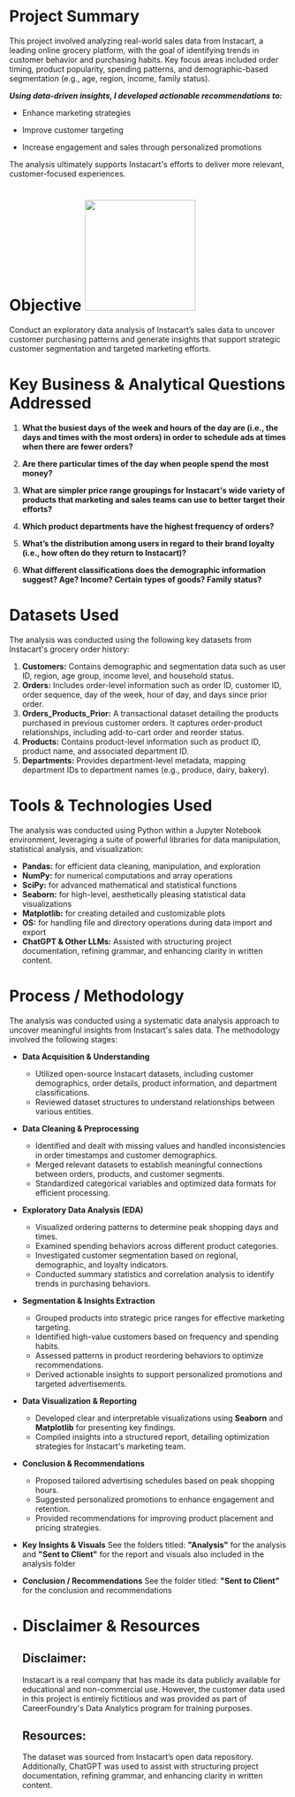 # **Project Summary**
This project involved analyzing real-world sales data from Instacart, a leading online grocery platform, with the goal of identifying trends in customer behavior and purchasing habits. Key focus areas included order timing, product popularity, spending patterns, and demographic-based segmentation (e.g., age, region, income, family status).

***Using data-driven insights, I developed actionable recommendations to:***
- Enhance marketing strategies
* Improve customer targeting
+ Increase engagement and sales through personalized promotions

The analysis ultimately supports Instacart's efforts to deliver more relevant, customer-focused experiences.

# **Objective**                     <img src="https://www.pngmart.com/files/23/Instacart-Logo-PNG.png" width="200" />

Conduct an exploratory data analysis of Instacart’s sales data to uncover customer purchasing patterns and generate insights that support strategic customer segmentation and targeted marketing efforts.

# **Key Business & Analytical Questions Addressed**
1. **What the busiest days of the week and hours of the  day are (i.e., the days and times with the most orders) in order to schedule ads at times when there are fewer orders?**

2. **Are there particular times of the day when people spend the most money?**

3. **What are simpler price range groupings for Instacart's wide variety of products that marketing and sales teams can use to better target their efforts?**

4. **Which product departments have the highest frequency of orders?**

5. **What’s the distribution among users in regard to their brand loyalty (i.e., how often do they return to Instacart)?**

6. **What different classifications does the demographic information suggest?  Age? Income? Certain types of goods? Family status?**

# **Datasets Used**
The analysis was conducted using the following key datasets from Instacart's grocery order history:
1. **Customers:**
   Contains demographic and segmentation data such as user ID, region, age group, income level, and household status.
2. **Orders:**
   Includes order-level information such as order ID, customer ID, order sequence, day of the week, hour of day, and days since prior order.
3. **Orders_Products_Prior:**
   A transactional dataset detailing the products purchased in previous customer orders. It captures order-product relationships, including add-to-cart order and reorder status.
4. **Products:**
   Contains product-level information such as product ID, product name, and associated department ID.
5. **Departments:**
   Provides department-level metadata, mapping department IDs to department names (e.g., produce, dairy, bakery).

# **Tools & Technologies Used**
The analysis was conducted using Python within a Jupyter Notebook environment, leveraging a suite of powerful libraries for data manipulation, statistical analysis, and visualization:
- **Pandas:** for efficient data cleaning, manipulation, and exploration
- **NumPy:** for numerical computations and array operations
- **SciPy:** for advanced mathematical and statistical functions
- **Seaborn:** for high-level, aesthetically pleasing statistical data visualizations
- **Matplotlib:** for creating detailed and customizable plots
- **OS:** for handling file and directory operations during data import and export
- **ChatGPT & Other LLMs:** Assisted with structuring project documentation, refining grammar, and enhancing clarity in written content.

# **Process / Methodology**
The analysis was conducted using a systematic data analysis approach to uncover meaningful insights from Instacart's sales data. The methodology involved the following stages:

- **Data Acquisition & Understanding**
  - Utilized open-source Instacart datasets, including customer demographics, order details, product information, and department classifications.
  - Reviewed dataset structures to understand relationships between various entities.
  
- **Data Cleaning & Preprocessing**
  - Identified and dealt with missing values and handled inconsistencies in order timestamps and customer demographics.
  - Merged relevant datasets to establish meaningful connections between orders, products, and customer segments.
  - Standardized categorical variables and optimized data formats for efficient processing.

- **Exploratory Data Analysis (EDA)**
  - Visualized ordering patterns to determine peak shopping days and times.
  - Examined spending behaviors across different product categories.
  - Investigated customer segmentation based on regional, demographic, and loyalty indicators.
  - Conducted summary statistics and correlation analysis to identify trends in purchasing behaviors.

- **Segmentation & Insights Extraction**
  - Grouped products into strategic price ranges for effective marketing targeting.
  - Identified high-value customers based on frequency and spending habits.
  - Assessed patterns in product reordering behaviors to optimize recommendations.
  - Derived actionable insights to support personalized promotions and targeted advertisements.

- **Data Visualization & Reporting**
  - Developed clear and interpretable visualizations using **Seaborn** and **Matplotlib** for presenting key findings.
  - Compiled insights into a structured report, detailing optimization strategies for Instacart's marketing team.

- **Conclusion & Recommendations**
  - Proposed tailored advertising schedules based on peak shopping hours.
  - Suggested personalized promotions to enhance engagement and retention.
  - Provided recommendations for improving product placement and pricing strategies.

- **Key Insights & Visuals**
  See the folders titled: **"Analysis"** for the analysis and **"Sent to Client"** for the report and visuals also included in the analysis folder

- **Conclusion / Recommendations**
   See the folder titled:  **"Sent to Client"** for the conclusion and recommendations

- # **Disclaimer & Resources**
   ## Disclaimer:
   Instacart is a real company that has made its data publicly available for educational and non-commercial use. However, the customer data used in this project is entirely fictitious and was provided as part of CareerFoundry's Data Analytics program for training purposes.
  ## Resources:
  The dataset was sourced from Instacart’s open data repository. Additionally, ChatGPT was used to assist with structuring project documentation, refining grammar, and enhancing clarity in written content.

